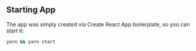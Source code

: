 ## Starting App

The app was simply created via Create React App boilerplate, so you can start it:

```sh
yarn && yarn start
```
